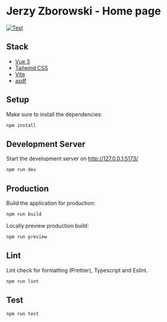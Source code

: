 # Jerzy Zborowski - Home page

[![Test](https://github.com/dzbo/jzborowski/actions/workflows/test.yaml/badge.svg?branch=master)](https://github.com/dzbo/jzborowski/actions/workflows/test.yaml)

## Stack

- [Vue 3](https://vuejs.org/)
- [Tailwind CSS](https://tailwindcss.com/)
- [Vite](https://vitejs.dev/)
- [asdf](https://asdf-vm.com/)

## Setup

Make sure to install the dependencies:

```bash
npm install
```

## Development Server

Start the development server on http://127.0.0.1:5173/

```bash
npm run dev
```

## Production

Build the application for production:

```bash
npm run build
```

Locally preview production build:

```bash
npm run preview
```

## Lint

Lint check for formatting (Prettier), Typescript and Eslint.

```bash
npm run lint
```

## Test

```bash
npm run test
```
